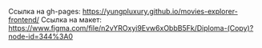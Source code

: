 Ссылка на gh-pages: https://yungpluxury.github.io/movies-explorer-frontend/
Ссылка на макет: https://www.figma.com/file/n2vYROxyi9Evw6xObbB5Fk/Diploma-(Copy)?node-id=344%3A0
